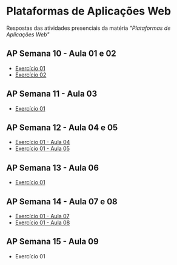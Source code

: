 # Plataformas de Aplicações Web
Respostas das atividades presenciais da matéria *"Plataformas de Aplicações Web"* 

## AP Semana 10 - Aula 01 e 02
* [Exercício 01](https://github.com/felipemadu13/IMD-UFRN/blob/235a7884bdb1bdffc93037c22923dcfddbdfef99/Plataformas%20de%20Aplica%C3%A7%C3%B5es%20Web/Semana%2010/WEB_A01_Q01_Q02/WEB_A01_Q01.html)
* [Exercício 02](https://github.com/felipemadu13/IMD-UFRN/blob/4c037b977183e36cc4e8cba0150ce061297c7c22/Plataformas%20de%20Aplica%C3%A7%C3%B5es%20Web/Semana%2010/WEB_A01_Q01_Q02/WEB_A01_Q02.html)

## AP Semana 11 - Aula 03
* [Exercício 01](https://github.com/felipemadu13/IMD-UFRN/blob/146e2e0b06a203f53e05887647a560c055a5f71f/Plataformas%20de%20Aplica%C3%A7%C3%B5es%20Web/Semana%2011/WEB_A03_Q01/index.html)

## AP Semana 12 - Aula 04 e 05
* [Exercício 01 - Aula 04](https://github.com/felipemadu13/IMD-UFRN/blob/9910eed5ae3982a1cc8775fa7dbadaba73e09541/Plataformas%20de%20Aplica%C3%A7%C3%B5es%20Web/Semana%2012/WEB_A04_Q01/views/pages/homepage.ejs)
* [Exercício 01 - Aula 05](https://github.com/felipemadu13/IMD-UFRN/blob/9910eed5ae3982a1cc8775fa7dbadaba73e09541/Plataformas%20de%20Aplica%C3%A7%C3%B5es%20Web/Semana%2012/WEB_A05_Q01/index.php)

## AP Semana 13 - Aula 06
* [Exercício 01](https://github.com/felipemadu13/IMD-UFRN/blob/800edebbf8d9ae68be96790d5543fa284ba6a95b/Plataformas%20de%20Aplica%C3%A7%C3%B5es%20Web/Semana%2013/WEB_A06_Q01/index.js)

## AP Semana 14 - Aula 07 e 08
* [Exercício 01 - Aula 07](https://github.com/felipemadu13/IMD-UFRN/blob/4933f766b2e0aab9816c047bd3fc1ee9dd5c2de0/Plataformas%20de%20Aplica%C3%A7%C3%B5es%20Web/Semana%2014/WEB_A07_Q01/WEB_A07_Q01/index.js)
* [Exercício 01 - Aula 08](https://github.com/felipemadu13/IMD-UFRN/tree/4933f766b2e0aab9816c047bd3fc1ee9dd5c2de0/Plataformas%20de%20Aplica%C3%A7%C3%B5es%20Web/Semana%2014/WEB_A08_Q01/WEB_A08_Q01)

## AP Semana 15 - Aula 09
* Exercício 01
